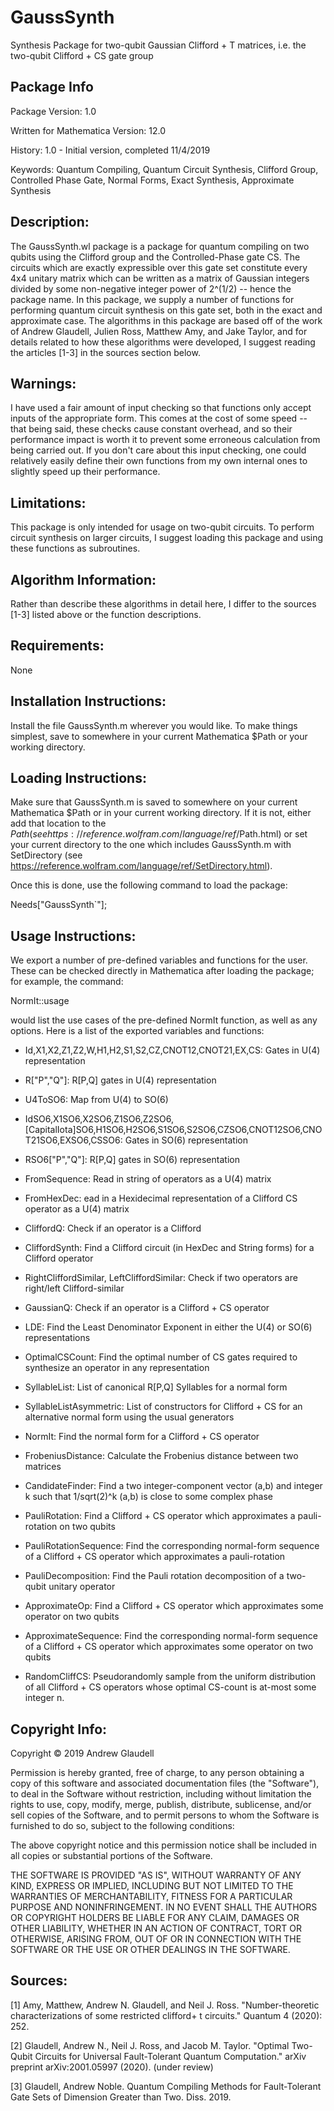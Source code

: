 # GaussSynth
Synthesis Package for two-qubit Gaussian Clifford + T matrices, i.e. the two-qubit Clifford + CS gate group

## Package Info

Package Version: 1.0


Written for Mathematica Version: 12.0


History:
1.0 - Initial version, completed 11/4/2019


Keywords: Quantum Compiling, Quantum Circuit Synthesis, Clifford Group, Controlled Phase Gate, Normal Forms, Exact Synthesis, Approximate Synthesis


## Description:
The GaussSynth.wl package is a package for quantum compiling on two qubits using the Clifford group and the Controlled-Phase gate CS. The circuits which are exactly expressible over this gate set constitute every 4x4 unitary matrix which can be written as a matrix of Gaussian integers divided by some non-negative integer power of 2^(1/2) -- hence the package name. In this package, we supply a number of functions for performing quantum circuit synthesis on this gate set, both in the exact and approximate case. The algorithms in this package are based off of the work of Andrew Glaudell, Julien Ross, Matthew Amy, and Jake Taylor, and for details related to how these algorithms were developed, I suggest reading the articles [1-3] in the sources section below.


## Warnings:
I have used a fair amount of input checking so that functions only accept inputs of the appropriate form. This comes at the cost of some speed -- that being said, these checks cause constant overhead, and so their performance impact is worth it to prevent some erroneous calculation from being carried out. If you don't care about this input checking, one could relatively easily define their own functions from my own internal ones to slightly speed up their performance.


## Limitations:
This package is only intended for usage on two-qubit circuits. To perform circuit synthesis on larger circuits, I suggest loading this package and using these functions as subroutines.


## Algorithm Information:
Rather than describe these algorithms in detail here, I differ to the sources [1-3] listed above or the function descriptions.


## Requirements:
None


## Installation Instructions:
Install the file GaussSynth.m wherever you would like. To make things simplest, save to somewhere in your current Mathematica $Path or your working directory.


## Loading Instructions:
Make sure that GaussSynth.m is saved to somewhere on your current Mathematica $Path or in your current working directory. If it is not, either add that location to the $Path (see https://reference.wolfram.com/language/ref/$Path.html) or set your current directory to the one which includes GaussSynth.m with SetDirectory (see https://reference.wolfram.com/language/ref/SetDirectory.html).

Once this is done, use the following command to load the package:

Needs["GaussSynth`"];


## Usage Instructions:

We export a number of pre-defined variables and functions for the user. These can be checked directly in Mathematica after loading the package; for example, the command:

NormIt::usage

would list the use cases of the pre-defined NormIt function, as well as any options. Here is a list of the exported variables and functions:

- Id,X1,X2,Z1,Z2,W,H1,H2,S1,S2,CZ,CNOT12,CNOT21,EX,CS: Gates in U(4) representation

- R["P","Q"]: R[P,Q] gates in U(4) representation

- U4ToSO6: Map from U(4) to SO(6)

- IdSO6,X1SO6,X2SO6,Z1SO6,Z2SO6,\[CapitalIota]SO6,H1SO6,H2SO6,S1SO6,S2SO6,CZSO6,CNOT12SO6,CNOT21SO6,EXSO6,CSSO6: Gates in SO(6) representation

- RSO6["P","Q"]: R[P,Q] gates in SO(6) representation

- FromSequence: Read in string of operators as a U(4) matrix

- FromHexDec: ead in a Hexidecimal representation of a Clifford CS operator as a U(4) matrix

- CliffordQ: Check if an operator is a Clifford

- CliffordSynth: Find a Clifford circuit (in HexDec and String forms) for a Clifford operator

- RightCliffordSimilar, LeftCliffordSimilar: Check if two operators are right/left Clifford-similar

- GaussianQ: Check if an operator is a Clifford + CS operator

- LDE: Find the Least Denominator Exponent in either the U(4) or SO(6) representations

- OptimalCSCount: Find the optimal number of CS gates required to synthesize an operator in any representation

- SyllableList: List of canonical R[P,Q] Syllables for a normal form

- SyllableListAsymmetric: List of constructors for Clifford + CS for an alternative normal form using the usual generators

- NormIt: Find the normal form for a Clifford + CS operator

- FrobeniusDistance: Calculate the Frobenius distance between two matrices

- CandidateFinder: Find a two integer-component vector (a,b) and integer k such that 1/sqrt(2)^k (a,b) is close to some complex phase

- PauliRotation: Find a Clifford + CS operator which approximates a pauli-rotation on two qubits

- PauliRotationSequence: Find the corresponding normal-form sequence of a Clifford + CS operator which approximates a pauli-rotation

- PauliDecomposition: Find the Pauli rotation decomposition of a two-qubit unitary operator

- ApproximateOp: Find a Clifford + CS operator which approximates some operator on two qubits

- ApproximateSequence: Find the corresponding normal-form sequence of a Clifford + CS operator which approximates some operator on two qubits

- RandomCliffCS: Pseudorandomly sample from the uniform distribution of all Clifford + CS operators whose optimal CS-count is at-most some integer n.

## Copyright Info:
Copyright © 2019 Andrew Glaudell

Permission is hereby granted, free of charge, to any person obtaining a copy of this software and associated documentation files (the "Software"), to deal in the Software without restriction, including without limitation the rights to use, copy, modify, merge, publish, distribute, sublicense, and/or sell copies of the Software, and to permit persons to whom the Software is furnished to do so, subject to the following conditions:

The above copyright notice and this permission notice shall be included in all copies or substantial portions of the Software.

THE SOFTWARE IS PROVIDED "AS IS", WITHOUT WARRANTY OF ANY KIND, EXPRESS OR IMPLIED, INCLUDING BUT NOT LIMITED TO THE WARRANTIES OF MERCHANTABILITY, FITNESS FOR A PARTICULAR PURPOSE AND NONINFRINGEMENT. IN NO EVENT SHALL THE AUTHORS OR COPYRIGHT HOLDERS BE LIABLE FOR ANY CLAIM, DAMAGES OR OTHER LIABILITY, WHETHER IN AN ACTION OF CONTRACT, TORT OR OTHERWISE, ARISING FROM, OUT OF OR IN CONNECTION WITH THE SOFTWARE OR THE USE OR OTHER DEALINGS IN THE SOFTWARE.


## Sources:
[1] Amy, Matthew, Andrew N. Glaudell, and Neil J. Ross. "Number-theoretic characterizations of some restricted clifford+ t circuits." Quantum 4 (2020): 252.

[2] Glaudell, Andrew N., Neil J. Ross, and Jacob M. Taylor. "Optimal Two-Qubit Circuits for Universal Fault-Tolerant Quantum Computation." arXiv preprint arXiv:2001.05997 (2020). (under review)

[3] Glaudell, Andrew Noble. Quantum Compiling Methods for Fault-Tolerant Gate Sets of Dimension Greater than Two. Diss. 2019.
